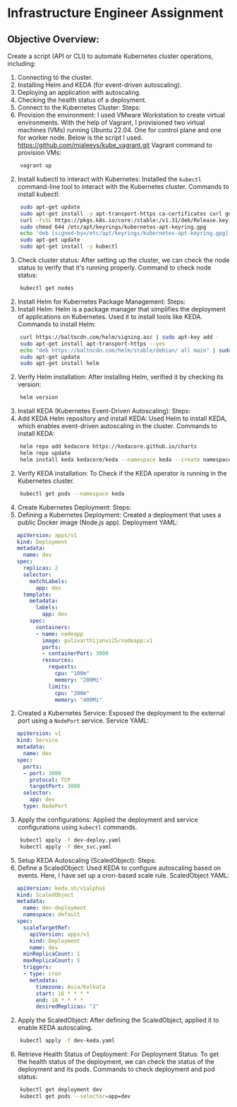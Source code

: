 # Infrastructure Engineer Assignment

## Objective Overview:

Create a script (API or CLI) to automate Kubernetes cluster operations, including:
1. Connecting to the cluster.
2. Installing Helm and KEDA (for event-driven autoscaling).
3. Deploying an application with autoscaling.
4. Checking the health status of a deployment.
1. Connect to the Kubernetes Cluster:
Steps:
1. Provision the environment:
I used VMware Workstation to create virtual environments. With the help of Vagrant, I provisioned two virtual machines (VMs) running Ubuntu 22.04. One for control plane and one for worker node. Below is the script I used.
	https://github.com/mialeevs/kube_vagrant.git
Vagrant command to provision VMs:
```bash
   	vagrant up
```
2. Install kubectl to interact with Kubernetes:
 Installed the `kubectl` command-line tool to interact with the Kubernetes cluster.
 Commands to install kubectl:
```bash
   	sudo apt-get update
   	sudo apt-get install -y apt-transport-https ca-certificates curl gnupg
  	curl -fsSL https://pkgs.k8s.io/core:/stable:/v1.31/deb/Release.key | sudo 	gpg --dearmor - o /etc/apt/keyrings/kubernetes-apt-keyring.gpg
   	sudo chmod 644 /etc/apt/keyrings/kubernetes-apt-keyring.gpg
   	echo 'deb [signed-by=/etc/apt/keyrings/kubernetes-apt-keyring.gpg] 	https://pkgs.k8s.io/core:/stable:/v1.31/deb/ /' | sudo tee 	/etc/apt/sources.list.d/kubernetes.list
   	sudo apt-get update
   	sudo apt-get install -y kubectl
```

3. Check cluster status:
After setting up the cluster, we can check the node status to verify that it's running properly.
Command to check node status:
```bash
   	kubectl get nodes
```
2. Install Helm for Kubernetes Package Management:
Steps:
1. Install Helm:
 Helm is a package manager that simplifies the deployment of applications on Kubernetes. Used it to install tools like KEDA.
Commands to install Helm:
```bash
   	curl https://baltocdn.com/helm/signing.asc | sudo apt-key add -
   	sudo apt-get install apt-transport-https --yes
   	echo "deb https://baltocdn.com/helm/stable/debian/ all main" | sudo 	tee 	/etc/apt/sources.list.d/helm-stable-debian.list
   	sudo apt-get update
   	sudo apt-get install helm
```
2. Verify Helm installation:
 After installing Helm, verified it by checking its version:
```bash
   	helm version
```
3. Install KEDA (Kubernetes Event-Driven Autoscaling):
Steps:
1. Add KEDA Helm repository and install KEDA:
   Used Helm to install KEDA, which enables event-driven autoscaling in the cluster.
   Commands to install KEDA:
```bash
   	helm repo add kedacore https://kedacore.github.io/charts
   	helm repo update
   	helm install keda kedacore/keda --namespace keda --create namespace
```
2. Verify KEDA installation:
  To Check if the KEDA operator is running in the Kubernetes cluster.
```bash
	kubectl get pods --namespace keda
```
4. Create Kubernetes Deployment:
Steps:
1. Defining a Kubernetes Deployment:
Created a deployment that uses a public Docker image (Node.js app).
Deployment YAML:
```YAML
   apiVersion: apps/v1
   kind: Deployment
   metadata:
     name: dev
   spec:
     replicas: 2
     selector:
       matchLabels:
         app: dev
     template:
       metadata:
         labels:
           app: dev
       spec:
         containers:
         - name: nodeapp
           image: pulivarthijanvi25/nodeapp:v1
           ports:
           - containerPort: 3000
           resources:
             requests:
               cpu: "100m"
               memory: "200Mi"
             limits:
               cpu: "200m"
               memory: "400Mi"
```

2. Created a Kubernetes Service:
Exposed the deployment to the external port using a `NodePort` service.
Service YAML:
```YAML
   apiVersion: v1
   kind: Service
   metadata:
     name: dev
   spec:
     ports:
     - port: 3000
       protocol: TCP
       targetPort: 3000
     selector:
       app: dev
     type: NodePort
```
3. Apply the configurations:
 Applied the deployment and service configurations using `kubectl` commands.
```bash
 	kubectl apply -f dev-deploy.yaml
   	kubectl apply -f dev_svc.yaml
```
5. Setup KEDA Autoscaling (ScaledObject):
Steps:
1. Define a ScaledObject:
Used KEDA to configure autoscaling based on events. Here, I have set up a cron-based scale rule.
ScaledObject YAML:
```YAML
   apiVersion: keda.sh/v1alpha1
   kind: ScaledObject
   metadata:
     name: dev-deployment
     namespace: default
   spec:
     scaleTargetRef:
       apiVersion: apps/v1
       kind: Deployment
       name: dev
     minReplicaCount: 1
     maxReplicaCount: 5
     triggers:
     - type: cron
       metadata:
         timezone: Asia/Kolkata
         start: 16 * * * *
         end: 18 * * * *
         desiredReplicas: "2"
```
2. Apply the ScaledObject:
After defining the ScaledObject, applied it to enable KEDA autoscaling.
```bash
	kubectl apply -f dev-keda.yaml 
```
6. Retrieve Health Status of Deployment:
For Deployment Status:
 To get the health status of the deployment, we can check the status of the deployment and its pods.
Commands to check deployment and pod status:
```bash
	kubectl get deployment dev
   	kubectl get pods --selector=app=dev
```
